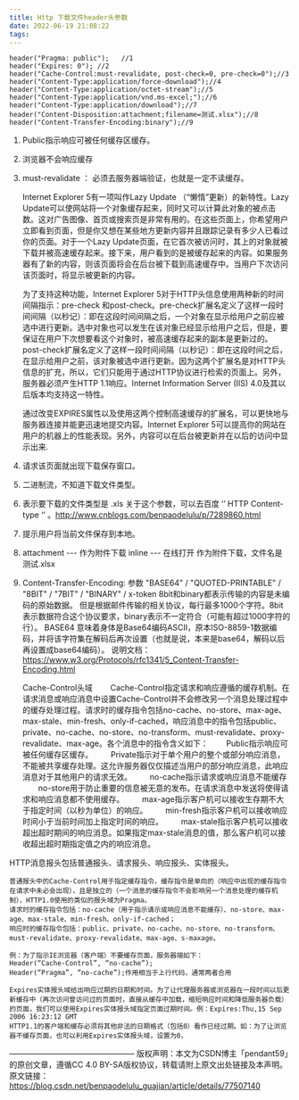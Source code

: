 ```yaml
---
title: Http 下载文件header头参数
date: 2022-06-19 21:08:22
tags:
---
```


    header("Pragma: public");   //1
    header("Expires: 0"); //2
    header("Cache-Control:must-revalidate, post-check=0, pre-check=0");//3
    header("Content-Type:application/force-download");//4
    header("Content-Type:application/octet-stream");//5
    header("Content-Type:application/vnd.ms-excel;");//6
    header("Content-Type:application/download");//7
    header("Content-Disposition:attachment;filename=测试.xlsx");//8
    header("Content-Transfer-Encoding:binary");//9



1. Public指示响应可被任何缓存区缓存。

2. 浏览器不会响应缓存

3. must-revalidate ： 必须去服务器端验证，也就是一定不读缓存。

   Internet Explorer 5有一项叫作Lazy Update （“懒惰”更新）的新特性。Lazy Update可以使网站将一个对象缓存起来，同时又可以计算此对象的被点击数。这对广告图像、首页或搜索页是非常有用的。在这些页面上，你希望用户立即看到页面，但是你又想在某些地方更新内容并且跟踪记录有多少人已看过你的页面。对于一个Lazy Update页面，在它首次被访问时，其上的对象就被下载并被高速缓存起来。接下来，用户看到的是被缓存起来的内容。如果服务器有了新的内容，则该页面将会在后台被下载到高速缓存中。当用户下次访问该页面时，将显示被更新的内容。

   为了支持这种功能，Internet Explorer 5对于HTTP头信息使用两种新的时间间隔指示：pre-check 和post-check。pre-check扩展名定义了这样一段时间间隔（以秒记）：即在这段时间间隔之后，一个对象在显示给用户之前应被选中进行更新。选中对象也可以发生在该对象已经显示给用户之后，但是，要保证在用户下次想要看这个对象时，被高速缓存起来的副本是更新过的。post-check扩展名定义了这样一段时间间隔（以秒记）：即在这段时间之后，在显示给用户之前，该对象被选中进行更新。因为这两个扩展名是对HTTP头信息的扩充，所以，它们只能用于通过HTTP协议进行检索的页面上。另外，服务器必须产生HTTP 1.1响应。Internet Information Server (IIS) 4.0及其以后版本均支持这一特性。

   通过改变EXPIRES属性以及使用这两个控制高速缓存的扩展名，可以更快地与服务器连接并能更迅速地提交内容。Internet Explorer 5可以提高你的网站在用户的机器上的性能表现。另外，内容可以在后台被更新并在以后的访问中显示出来.

 

4. 请求该页面就出现下载保存窗口。

5. 二进制流，不知道下载文件类型。

6. 表示要下载的文件类型是 .xls   关于这个参数，可以去百度 ‘’ HTTP Content-type ‘’ 。http://www.cnblogs.com/benpaodelulu/p/7289860.html

7. 提示用户将当前文件保存到本地。

8. attachment --- 作为附件下载
   inline --- 在线打开
   作为附件下载，文件名是 测试.xlsx

9. Content-Transfer-Encoding: 参数
   "BASE64" / "QUOTED-PRINTABLE" /     
   "8BIT"   / "7BIT" / 
   "BINARY" / x-token
   8bit和binary都表示传输的内容是未编码的原始数据。
   但是根据邮件传输的相关协议，每行最多1000个字符。8bit表示数据符合这个协议要求，binary表示不一定符合（可能有超过1000字符的行）。
   BASE64 意味着身体是Base64编码ASCII，原本ISO-8859-1数据编码，并将该字符集在解码后再次设置（也就是说，本来是base64，解码以后再设置成base64编码）。
   说明文档： https://www.w3.org/Protocols/rfc1341/5_Content-Transfer-Encoding.html

   Cache-Control头域
       　　Cache-Control指定请求和响应遵循的缓存机制。在请求消息或响应消息中设置Cache-Control并不会修改另一个消息处理过程中的缓存处理过程。请求时的缓存指令包括no-cache、no-store、max-age、max-stale、min-fresh、only-if-cached，响应消息中的指令包括public、private、no-cache、no-store、no-transform、must-revalidate、proxy-revalidate、max-age。各个消息中的指令含义如下：
       　　Public指示响应可被任何缓存区缓存。
       　　Private指示对于单个用户的整个或部分响应消息，不能被共享缓存处理。这允许服务器仅仅描述当用户的部分响应消息，此响应消息对于其他用户的请求无效。
       　　no-cache指示请求或响应消息不能缓存
       　　no-store用于防止重要的信息被无意的发布。在请求消息中发送将使得请求和响应消息都不使用缓存。
       　　max-age指示客户机可以接收生存期不大于指定时间（以秒为单位）的响应。
       　　min-fresh指示客户机可以接收响应时间小于当前时间加上指定时间的响应。
       　　max-stale指示客户机可以接收超出超时期间的响应消息。如果指定max-stale消息的值，那么客户机可以接收超出超时期指定值之内的响应消息。



HTTP消息报头包括普通报头、请求报头、响应报头、实体报头。

    普通报头中的Cache-Control用于指定缓存指令，缓存指令是单向的（响应中出现的缓存指令在请求中未必会出现），且是独立的（一个消息的缓存指令不会影响另一个消息处理的缓存机制），HTTP1.0使用的类似的报头域为Pragma。
    请求时的缓存指令包括：no-cache（用于指示请示或响应消息不能缓存）、no-store、max-age、max-stale、min-fresh、only-if-cached；
    响应时的缓存指令包括：public、private、no-cache、no-store、no-transform、must-revalidate、proxy-revalidate、max-age、s-maxage。
    
    例：为了指示IE浏览器（客户端）不要缓存页面，服务器端如下：
    Header(“Cache-Control”, “no-cache”);
    Header(“Pragma”, “no-cache”);作用相当于上行代码，通常两者合用
    
    Expires实体报头域给出响应过期的日期和时间。为了让代理服务器或浏览器在一段时间以后更新缓存中（再次访问曾访问过的页面时，直接从缓存中加载，缩短响应时间和降低服务器负载）的页面，我们可以使用Expires实体报头域指定页面过期时间。例：Expires:Thu,15 Sep 2006 16:23:12 GMT
    HTTP1.1的客户端和缓存必须将其他非法的日期格式（包括0）看作已经过期。如：为了让浏览器不缓存页面，也可以利用Expires实体报头域，设置为0，

————————————————
版权声明：本文为CSDN博主「pendant59」的原创文章，遵循CC 4.0 BY-SA版权协议，转载请附上原文出处链接及本声明。
原文链接：https://blog.csdn.net/benpaodelulu_guajian/article/details/77507140